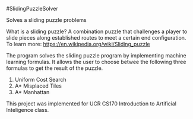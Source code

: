 #SlidingPuzzleSolver

Solves a sliding puzzle problems 

What is a sliding puzzle?
  A combination puzzle that challenges a player to slide pieces along established routes to meet a certain end configuration.
  To learn more: https://en.wikipedia.org/wiki/Sliding_puzzle

The program solves the sliding puzzle program by implementing machine learning formulas.
It allows the user to choose betwee the following three formulas to get the result of the puzzle.
  1. Uniform Cost Search
  2. A* Misplaced Tiles
  3. A* Manhattan 

  
This project was implemented for UCR CS170 Introduction to Artificial Inteligence class.
